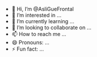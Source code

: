 - 👋 Hi, I’m @AsliGueFrontal
- 👀 I’m interested in ...
- 🌱 I’m currently learning ...
- 💞️ I’m looking to collaborate on ...
- 📫 How to reach me ...
- 😄 Pronouns: ...
- ⚡ Fun fact: ...

<!---
AsliGueFrontal/AsliGueFrontal is a ✨ special ✨ repository because its `README.md` (this file) appears on your GitHub profile.
You can click the Preview link to take a look at your changes.
--->
